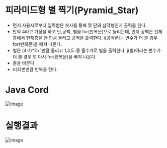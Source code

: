 # 피라미드형 별 찍기(Pyramid_Star)
- 먼저 사용자로부터 입력받은 숫자를 통해 몇 단의 삼각형인지 출력을 한다.
- 만약 4라고 가정을 하고 단,공백, 별을 for(반복문)으로 돌리는데, 먼저 공백은 전체층에서 현재층을 뺀 만큼 돌리고 공백을 출력한다. i(공백)라는 변수가 더 클 경우 for(반복문)을 빠져 나온다.
- 별은 (4-1)*2+1만큼 돌리고 1,3,5..등 홀수개로 별을 출력한다. j(별)이라는 변수가 더 클 경우 또 다시 for(반복문)을 빠져 나온다.
- 줄을 바꾼다
- n(4)번만큼 반복을 한다.

# Java Cord
![image](https://user-images.githubusercontent.com/122009563/224211109-c203ed4c-1090-4e41-a792-976347f92b7f.png)

# 실행결과
![image](https://user-images.githubusercontent.com/122009563/224196697-9d559022-2e10-4e85-8e7e-fda55dbdbf10.png)
